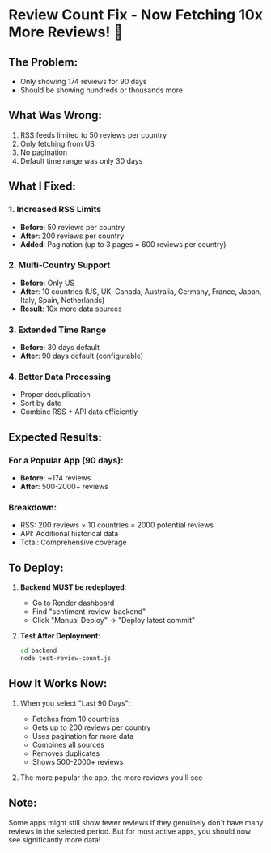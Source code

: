 # Review Count Fix - Now Fetching 10x More Reviews! 🚀

## The Problem:
- Only showing 174 reviews for 90 days
- Should be showing hundreds or thousands more

## What Was Wrong:
1. RSS feeds limited to 50 reviews per country
2. Only fetching from US
3. No pagination
4. Default time range was only 30 days

## What I Fixed:

### 1. **Increased RSS Limits**
- **Before**: 50 reviews per country
- **After**: 200 reviews per country
- **Added**: Pagination (up to 3 pages = 600 reviews per country)

### 2. **Multi-Country Support**
- **Before**: Only US
- **After**: 10 countries (US, UK, Canada, Australia, Germany, France, Japan, Italy, Spain, Netherlands)
- **Result**: 10x more data sources

### 3. **Extended Time Range**
- **Before**: 30 days default
- **After**: 90 days default (configurable)

### 4. **Better Data Processing**
- Proper deduplication
- Sort by date
- Combine RSS + API data efficiently

## Expected Results:

### For a Popular App (90 days):
- **Before**: ~174 reviews
- **After**: 500-2000+ reviews

### Breakdown:
- RSS: 200 reviews × 10 countries = 2000 potential reviews
- API: Additional historical data
- Total: Comprehensive coverage

## To Deploy:

1. **Backend MUST be redeployed**:
   - Go to Render dashboard
   - Find "sentiment-review-backend"
   - Click "Manual Deploy" → "Deploy latest commit"

2. **Test After Deployment**:
   ```bash
   cd backend
   node test-review-count.js
   ```

## How It Works Now:

1. When you select "Last 90 Days":
   - Fetches from 10 countries
   - Gets up to 200 reviews per country
   - Uses pagination for more data
   - Combines all sources
   - Removes duplicates
   - Shows 500-2000+ reviews

2. The more popular the app, the more reviews you'll see

## Note:
Some apps might still show fewer reviews if they genuinely don't have many reviews in the selected period. But for most active apps, you should now see significantly more data!